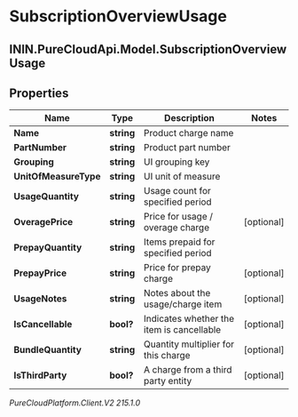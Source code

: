 # SubscriptionOverviewUsage

## ININ.PureCloudApi.Model.SubscriptionOverviewUsage

## Properties

|Name | Type | Description | Notes|
|------------ | ------------- | ------------- | -------------|
| **Name** | **string** | Product charge name | |
| **PartNumber** | **string** | Product part number | |
| **Grouping** | **string** | UI grouping key | |
| **UnitOfMeasureType** | **string** | UI unit of measure | |
| **UsageQuantity** | **string** | Usage count for specified period | |
| **OveragePrice** | **string** | Price for usage / overage charge | [optional] |
| **PrepayQuantity** | **string** | Items prepaid for specified period | |
| **PrepayPrice** | **string** | Price for prepay charge | [optional] |
| **UsageNotes** | **string** | Notes about the usage/charge item | [optional] |
| **IsCancellable** | **bool?** | Indicates whether the item is cancellable | [optional] |
| **BundleQuantity** | **string** | Quantity multiplier for this charge | [optional] |
| **IsThirdParty** | **bool?** | A charge from a third party entity | [optional] |



_PureCloudPlatform.Client.V2 215.1.0_
